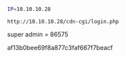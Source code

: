 ```bash
IP=10.10.10.28
```
```
http://10.10.10.28/cdn-cgi/login.php
```
super admin = 86575

af13b0bee69f8a877c3faf667f7beacf